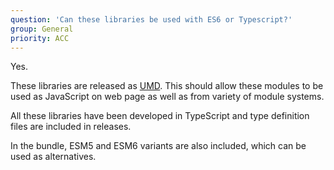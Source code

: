 ```yaml
---
question: 'Can these libraries be used with ES6 or Typescript?'
group: General
priority: ACC
---
```


Yes.

These libraries are released as [UMD](https://github.com/umdjs/umd).
This should allow these modules to be used as JavaScript on web page as well as
from variety of module systems.

All these libraries have been developed in TypeScript and type definition
files are included in releases.

In the bundle, ESM5 and ESM6 variants are also included,
which can be used as alternatives.
